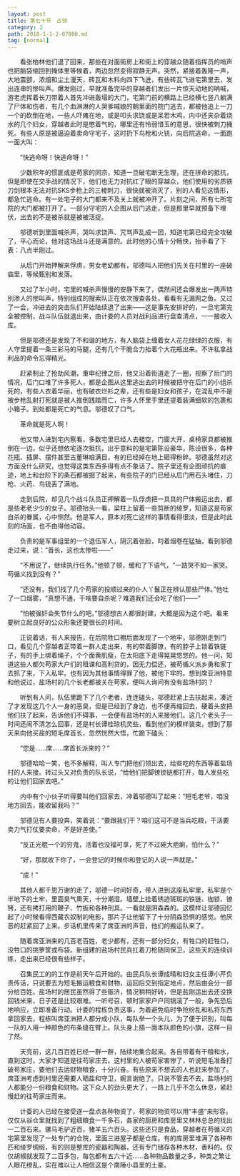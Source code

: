 ```yaml
---
layout: post
title: 第七十节　占领
category: 2
path: 2010-1-1-2-07000.md
tag: [normal]
---
```


　　看张柏林他们退了回来，那些在对面街房上和街上的穿越众随着指挥员的哨声也把脑袋缩回到掩体里等候着，两边忽然变得寂静无声。突然，紧接着轰隆一声，大地震颤，浓烟和尘土漫天，砖瓦和木料向四下飞迸，有些砖瓦飞进宅第里去，发出连串的惨叫声。爆发刚过，早就准备完毕的穿越者们发出一片惊天动地的呐喊，游老虎挥着长刀带着人首先冲进轰塌的大门，宅第门前的横路上已经横七竖八躺满了尸体和伤者，有几个血淋淋的人哭爹喊娘的朝里面的院门逃去，都被他追上一刀一个的砍倒在地，一些人吓瘫在地，或是叩头求饶或是呆若木鸡，内中还夹杂着烧水的几个妇女，穿越者此时是憋着气的，哪里还有怜弱惜玉的意思，很快被刺刀捅死。有些人原是被逼迫着卖命守宅子，这时扔下鸟枪和火铳，向后院逃命，一面跑一面大叫：

　　“快逃命呀！快逃命呀！”

　　少数积年的惯匪或是苟家的同宗，知道一旦破宅断无生理，还在拼命的抵抗，但是即使在交手战的情况下，他们也无力对抗红了眼的穿越众，他们使用的劣质铁刀剑根本无法对抗SKS步枪上的三棱刺刀，很快就被消灭了，别的人看见这情形，都急忙逃命。有一处宅子的大门都来不及关上就被冲开了。片刻之间，所有七所宅院的大门都被打开了。一部分守宅的人企图从后门逃走，但是那里早就预备下埋伏，出去的不是被杀就是被被活捉。

　　邬德听到里面喊杀声，哭叫求饶声、咒骂声乱成一团，知道宅第已经完全攻破了，平心而论，他对这场战斗还是满意的。此时他的心情十分畅快，抬手看了下表：八点半刚过。

　　从后门开始押解来俘虏，男女老幼都有，邬德叫人把他们先关在村里的一座破庙里，等候甄别和发落。

　　又过了半小时，宅里的喊杀声慢慢的安静下来了，偶然间还会爆发出一两声特别渗人的惨叫声，特别组成的搜索队正在依次搜查各处，看看有无漏网之鱼。又过了一会，冲进去的突击队们开始陆续退了出来――这是事先安排好的，一旦宅第完全被控制，战斗队伍就退出来，由计委的人员对战利品进行盘查清点，一一接收入库。

　　但是邬德还是发现了不和谐的地方，有人脑袋上缠着女人花花绿绿的衣服，有人守里提着一条三彩马的马腿，还有几个干脆合力抬着个大花瓶出来。不许私拿战利品的命令忘得精光。

　　赶紧制止了抢劫风潮，重申纪律之后，他又沿着街道走了一圈，视察了后门的情况，后门口堆了许多死人，都是企图从这里逃出去的时候被把守在后门的小组杀死的，有些人衣着华丽，也有破衣烂衫之辈，还有些是妇女和孩子，在混乱中不是被步枪乱射打死就是被人推倒践踏而亡，许多人怀里手里还提着装满细软的包裹和小箱子。到处都是死亡的气息。邬德叹了口气。

　　革命就是死人啊！

　　他又带人进到宅内察看，多数宅里已经人去楼空，门窗大开，桌椅家具都被推倒在一边，似乎还想依宅逐次抵抗，出乎意料的是宅第陈设豪华，陈设很多，各种花瓶、插屏、摆件甚至古董琳琅满目，有的已经掉在地上砸得粉碎。邬德虽然对这方面没什么研究，也觉得这类东西多得有点不象话了。院子里还有企图顽抗的痕迹，地上和台阶下的条石都被掘了起来，有些院子的门已经从后门用石头堵住，刀枪、火药、鸟铳丢了满地。

　　走到后院，却见几个战斗队员正押解着一队俘虏把一具具的尸体搬运出去，都是些老老少少的女子。邬德抬头一看，梁柱上留着一些剪断的绫罗，知道这是苟家自杀的眷属，心中恻然。他是军人，原本对死亡这样的事情看得很淡，但是此时此刻的场面，也不由得他动容。

　　负责的是军事组里的一个退伍军人，阴沉着张脸，叼着烟卷在猛抽，看到邬德走过来，说：“首长，这也太惨啦――”

　　“不用说了，继续执行任务。”他顿了顿，缓和了下语气，“一路哭不如一家哭。苟循义找到没有？”

　　“还没有，我们找了几个苟家的投顺过来的仆人丫鬟正在辨认那些尸体。”他吐了一口烟雾，“真想不通，干啥要自杀呢？难道我们还会吃了他们――”

　　“怕被强奸会失节什么的吧。”邬德想古人都很封建，大概是因为这个吧。看来要树立起良好的公众形象还要很长的时间。

　　正说着话，有人来报告，在后院牲口棚后面发现了一个地牢，邬德刚走到门口，看见几个穿越者正带着一群人走出来，有的带着脚镣，有的脖子上锁着铁链子，有的手上绑着绳子，个个面黄肌瘦，在太阳底下走得晃晃悠悠的。他一问，知道这些人都欠苟家大户们的租课和高利贷的，因无力偿还，被苟循义派乡勇和家丁去抓了来，下入私牢。也有因为其他事情得罪了他，被他下牢的。想到席亚洲特意和他说过，盐场村的几个长老都被关在苟家，便叫人询问有没有盐场村的？

　　听到有人问，队伍里跪下了几个老者，连连磕头，邬德赶紧上去扶起来，凑近了才发现这几个人一身的恶臭，但是已经到了身边，也不便再缩回去，硬着头皮把他们扶了起来，告诉他们不碍事，一会便有盐场村的人来接他们。这几个老头子一时间还闹不清怎么回事，还是村长谭桂琼机灵些，看到他们的模样装束，想到了那天来向他买盐的短毛席首长，忽然恍然大悟，忙跪下磕头：

　　“您是……席……席首长派来的？”

　　邬德哈哈一笑，也不多解释，叫人专门把他们领出去，给些吃的东西等着盐场村的人来接。转过头又对负责的队长说，“给他们把脚镣锁链都打开，每人发些吃的让他们回家去吧。”

　　内中有个小伙子听得要叫他们回家去，冲着邬德叫了起来：“短毛老爷，咱没地方回去，能收留我吗？”

　　邬德见有人要投奔，笑着说：“要跟我们干？咱们这可不是当兵吃粮，干活要卖力气打仗要卖命，不是好差使。”

　　“反正光棍一个的穷鬼，活着也没福可享，死了不过碗大疤瘌，怕什么？”

　　“好，那就收下你了，一会登记的时候你和登记的人说一声就是。”

　　“成！”

　　其他人都千恩万谢的走了，邬德一时间好奇，带人进到这座私牢里，私牢是个半地下的土牢，里面臭气熏天，十分潮湿。墙壁上挂着锈迹斑斑的铁链、枷锁、镣铐，还有拷打用的鞭子、竹扳和各种刑具。一看就是阴森森的。这模样让邬德回忆起了小时候看得西藏农奴制的电影，那片子让他留下了十分阴森恐惧的感觉。他厌恶的赶紧回了上来。步话机里传来了席亚洲的声音，他们的搬运队来了。

　　随着席亚洲来的几百老百姓，老少都有，还有一部分妇女，有牲口的赶牲口，没牲口的挑箩筐或布袋。新组建的盐场村民兵扛着刀枪随同保卫，这些天的连续训练，走出来已经很有些样子。

　　召集民工的的工作是前天午后开始的。由民兵队长谭成晴和妇女主任谭小芹负责传话，只说要去为短毛搬运粮食和财物，运回后交到指定地点，然后由会分一部分给百姓。盐场村的居民虽然得了些赈济，情况稍稍好转，但是盐刚运出去还没换回钱米来，日子还是比较艰难。一听号召，顿时家家户户同锅滚了一般，争先恐后地响应，立即准备行动。计委的程栋负责这事，为着避免临时争抢纷乱和私将东西拿回家去，程栋叫席亚洲把人都分成小队，每队举一个头儿，为了便于识别，叫每一队的人用一种颜色的布条缝在臂上。队头身上插一面本队颜色的小旗，这样一目了然。

　　天亮前，这几百百姓已经一群一群，陆续地集合起来。各自带着有干粮和水，直到这时，大家才知道是往苟家庄去。这村里的人被苟家害惨了，听说短毛准备打破苟家庄，要他们去运财物粮食，十分兴奋。有些原来不想去的人也赶来参加了。席亚洲考虑到村里还需要人晒盐和守卫，婉言谢绝了。只说不管去不去，盐场村的人都能分一份粮食和财物。这下众人的劲头更大了，一路上几乎不怎么休息，紧赶慢赶的往苟家庄而来。

　　计委的人已经在接受逐一盘点各种物资了，苟家的物资可以用“丰盛”来形容。仅仅从谷仓里就找到了粗细粮食一千多石，各家的厨房和库房里又林林总总的找出一二百石来。骡马毛驴近百，猪羊五六百头。这些还只是食品，穿越者在苟循义的宅第里发现了一处专门的仓院，里面三进屋子都是仓库。有的库房里堆满了各种布匹和绫罗绸缎，有的则是整库的瓷器和陶器，还有专门储存各种木材，香料的。仅仅胡椒就发现了二百多包，每包都有五六十近……各种物品数量之多，种类之繁让人眼花缭乱，实在难以让人相信这是个南陲小县里的土豪。
